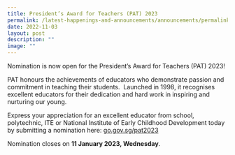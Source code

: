 ```yaml
---
title: President’s Award for Teachers (PAT) 2023
permalink: /latest-happenings-and-announcements/announcements/permalink/
date: 2022-11-03
layout: post
description: ""
image: ""
---
```

Nomination is now open for the President’s Award for Teachers (PAT) 2023!  
  
PAT honours the achievements of educators who demonstrate passion and commitment in teaching their students.  Launched in 1998, it recognises excellent educators for their dedication and hard work in inspiring and nurturing our young.  
  
Express your appreciation for an excellent educator from school, polytechnic, ITE or National Institute of Early Childhood Development today by submitting a nomination here: [go.gov.sg/pat2023](go.gov.sg/pat2023)  
  

Nomination closes on **11 January 2023, Wednesday**.